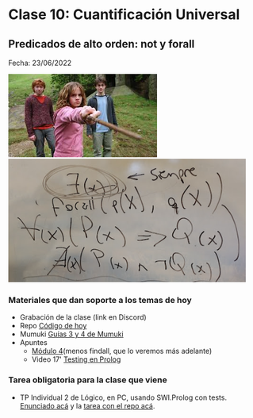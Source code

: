 # Clase 10: Cuantificación Universal
## Predicados de alto orden: not y forall

Fecha: 23/06/2022

![spell](assets/spell.jpeg)
![noexiste](assets/noexiste.png)

### Materiales que dan soporte a los temas de hoy

* Grabación de la clase (link en Discord)
* Repo	[Código de hoy](https://github.com/pdepjm/2022-l-clase10NotForall)
* Mumuki	[Guías 3 y 4 de Mumuki](https://mumuki.io/pdep-utn/chapters/436-programacion-logica)
* Apuntes 	
  * [Módulo 4](https://drive.google.com/open?id=1GGair_St5yWvItKRZH-FY_X2CdDREr60TrsV0zSiO5I)(menos findall, que lo veremos más adelante)
  * Video 17' [Testing en Prolog](https://youtu.be/tzTn0-iqz44)


### Tarea obligatoria para la clase que viene 
* TP Individual 2 de Lógico, en PC, usando SWI.Prolog con tests. [Enunciado acá](https://docs.google.com/document/d/1EkptEkw-U9mk4TFPN01qt0UWhuI-yq8CbxE5BkH2r60) y la [tarea con el repo acá](https://classroom.github.com/a/F8II9jS2).

